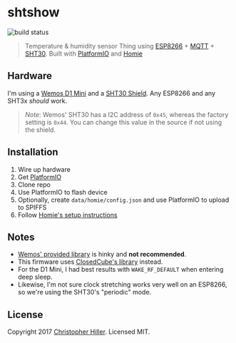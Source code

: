 # shtshow 

![build status](https://travis-ci.org/boneskull/shtshow.svg?branch=master)

> Temperature & humidity sensor Thing using [ESP8266] + [MQTT] + [SHT30].  Built with [PlatformIO] and [Homie]

## Hardware

I'm using a [Wemos D1 Mini] and a [SHT30 Shield].  Any ESP8266 and any SHT3x *should* work.

> *Note*: Wemos' SHT30 has a I2C address of `0x45`, whereas the factory setting is `0x44`.  You can change this value in the source if not using the shield.

## Installation

1. Wire up hardware
1. Get [PlatformIO]
1. Clone repo
1. Use PlatformIO to flash device
1. Optionally, create `data/homie/config.json` and use PlatformIO to upload to SPIFFS
1. Follow [Homie's setup instructions](https://homie-esp8266.readme.io/docs/getting-started) 

## Notes

- [Wemos' provided library](https://github.com/wemos/WEMOS_SHT3x_Arduino_Library) is hinky and **not recommended**.
- This firmware uses [ClosedCube's library](https://github.com/closedcube/ClosedCube_SHT31D_Arduino) instead.
- For the D1 Mini, I had best results with `WAKE_RF_DEFAULT` when entering deep sleep.
- Likewise, I'm not sure clock stretching works very well on an ESP8266, so we're using the SHT30's "periodic" mode.

## License

Copyright 2017 [Christopher Hiller].  Licensed MIT.

[Homie]: https://homie-esp8266.readme.io/
[SHT30]: https://www.sensirion.com/en/environmental-sensors/humidity-sensors/digital-humidity-sensors-for-various-applications/
[PlatformIO]: http://platformio.org/
[ESP8266]: http://esp8266.net/
[Wemos D1 Mini]: https://www.wemos.cc/product/d1-mini.html
[SHT30 Shield]: https://www.wemos.cc/product/sht30-shield.html
[MQTT]: http://mqtt.org
[Christopher Hiller]: https://boneskull.com
